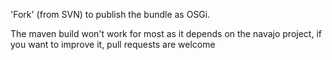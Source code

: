 'Fork' (from SVN) to publish the bundle as OSGi.

The maven build won't work for most as it depends on the navajo project,
if you want to improve it, pull requests are welcome
